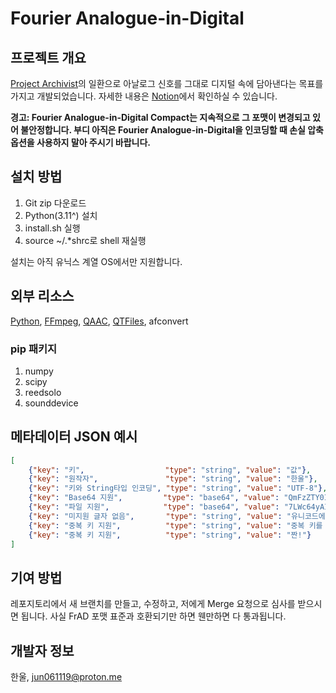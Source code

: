 # Fourier Analogue-in-Digital

## 프로젝트 개요

[Project Archivist](https://mikhael-openworkspace.notion.site/Project-Archivist-e512fa7a21474ef6bdbd615a424293cf)의 일환으로 아날로그 신호를 그대로 디지털 속에 담아낸다는 목표를 가지고 개발되었습니다. 자세한 내용은 [Notion](https://mikhael-openworkspace.notion.site/Fourier-Analogue-in-Digital-d170c1760cbf4bb4aaea9b1f09b7fead?pvs=4)에서 확인하실 수 있습니다.

**경고: Fourier Analogue-in-Digital Compact는 지속적으로 그 포맷이 변경되고 있어 불안정합니다. 부디 아직은 Fourier Analogue-in-Digital을 인코딩할 때 손실 압축 옵션을 사용하지 말아 주시기 바랍니다.**

## 설치 방법

1. Git zip 다운로드
2. Python(3.11^) 설치
3. install.sh 실행
4. source ~/.*shrc로 shell 재실행

설치는 아직 유닉스 계열 OS에서만 지원합니다.

## 외부 리소스

[Python](https://github.com/python/cpython), [FFmpeg](https://github.com/FFmpeg/FFmpeg), [QAAC](https://github.com/nu774/qaac), [QTFiles](https://github.com/AnimMouse/QTFiles), afconvert

### pip 패키지

1. numpy
2. scipy
3. reedsolo
4. sounddevice

## 메타데이터 JSON 예시

```json
[
    {"key": "키",                  "type": "string", "value": "값"},
    {"key": "원작자",               "type": "string", "value": "한울"},
    {"key": "키와 String타입 인코딩", "type": "string", "value": "UTF-8"},
    {"key": "Base64 지원",         "type": "base64", "value": "QmFzZTY0IOyYiOyLnA=="},
    {"key": "파일 지원",            "type": "base64", "value": "7LWc64yAIDI1NlRpQuq5jOyngCDsp4Dsm5A="},
    {"key": "미지원 글자 없음",       "type": "string", "value": "유니코드에 있는 어떤 글자라도 호환됩니다!"},
    {"key": "중복 키 지원",          "type": "string", "value": "중복 키를 넣으면?"},
    {"key": "중복 키 지원",          "type": "string", "value": "짠!"}
]
```

## 기여 방법

레포지토리에서 새 브랜치를 만들고, 수정하고, 저에게 Merge 요청으로 심사를 받으시면 됩니다. 사실 FrAD 포맷 표준과 호환되기만 하면 웬만하면 다 통과됩니다.

## 개발자 정보

한울, <jun061119@proton.me>
